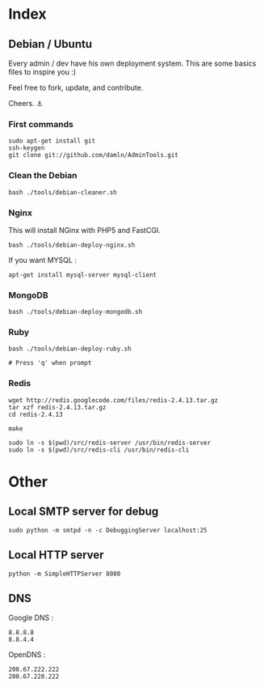 # Index

## Debian / Ubuntu

Every admin / dev have his own deployment system. This are some basics files to inspire you :)

Feel free to fork, update, and contribute.

Cheers. ⚓

### First commands

    sudo apt-get install git
    ssh-keygen
    git clone git://github.com/damln/AdminTools.git

### Clean the Debian

	bash ./tools/debian-cleaner.sh

### Nginx

This will install NGinx with PHP5 and FastCGI.

    bash ./tools/debian-deploy-nginx.sh

If you want MYSQL :

    apt-get install mysql-server mysql-client

### MongoDB

    bash ./tools/debian-deploy-mongodb.sh

### Ruby

	bash ./tools/debian-deploy-ruby.sh
	
	# Press 'q' when prompt

### Redis

    wget http://redis.googlecode.com/files/redis-2.4.13.tar.gz
    tar xzf redis-2.4.13.tar.gz
    cd redis-2.4.13

    make

    sudo ln -s $(pwd)/src/redis-server /usr/bin/redis-server
    sudo ln -s $(pwd)/src/redis-cli /usr/bin/redis-cli

# Other
## Local SMTP server for debug

    sudo python -m smtpd -n -c DebuggingServer localhost:25

## Local HTTP server

    python -m SimpleHTTPServer 8080

## DNS

Google DNS :

	8.8.8.8
	8.8.4.4

OpenDNS :

	208.67.222.222
	208.67.220.222

